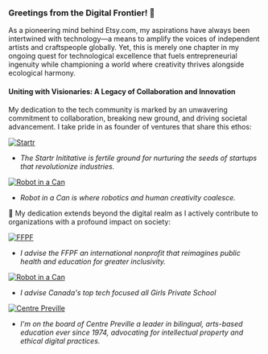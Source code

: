 ### Greetings from the Digital Frontier! 🚀

As a pioneering mind behind Etsy.com, my aspirations have always been intertwined with technology—a means to amplify the voices of independent artists and craftspeople globally. Yet, this is merely one chapter in my ongoing quest for technological excellence that fuels entrepreneurial ingenuity while championing a world where creativity thrives alongside ecological harmony.

#### Uniting with Visionaries: A Legacy of Collaboration and Innovation

My dedication to the tech community is marked by an unwavering commitment to collaboration, breaking new ground, and driving societal advancement. I take pride in as founder of ventures that share this ethos:

[![Startr](https://img.shields.io/badge/Startr-purple?logo=quasar&logoColor=white&style=for-the-badge)](https://startr.ca) 
  - *The Startr Inititative is fertile ground for nurturing the seeds of startups that revolutionize industries.*

[![Robot in a Can](https://img.shields.io/badge/Robotinacan-blue?logo=github&logoColor=white&style=for-the-badge)](https://robotinacan.com) 
  - *Robot in a Can is where robotics and human creativity coalesce.* 
   
🌿 My dedication extends beyond the digital realm as I actively contribute to organizations with a profound impact on society:

[![FFPF](https://img.shields.io/badge/FFPF-ec1d23?logo=embark&textColor=white&style=for-the-badge)](https://ffpf.org/)

  - *I advise the FFPF an international nonprofit that reimagines public health and education for greater inclusivity.*
 
[![Robot in a Can](https://img.shields.io/badge/The_Study-purple?logo=sheild&logoColor=white&style=for-the-badge)](https://TheStudy.qc.ca)
  - *I advise Canada's top tech focused all Girls Private School*

[![Centre Preville](https://img.shields.io/badge/Centre%20Preville-blue?logo=Adobe%20Premiere%20Pro&logoColor=white&style=for-the-badge)](https://centrepreville.org/)

  - *I'm on the board of Centre Preville a leader in bilingual, arts-based education ever since 1974, advocating for intellectual property and ethical digital practices.* 



<!--
**opencoca/opencoca** is a ✨ _special_ ✨ repository because its `README.md` (this file) appears on your GitHub profile.

Here are some ideas to get you started:

- 🔭 I’m currently working on ...
- 🌱 I’m currently learning ...
- 👯 I’m looking to collaborate on ...
- 🤔 I’m looking for help with ...
- 💬 Ask me about ...
- 📫 How to reach me: ...
- 😄 Pronouns: ...
- ⚡ Fun fact: ...
-->

